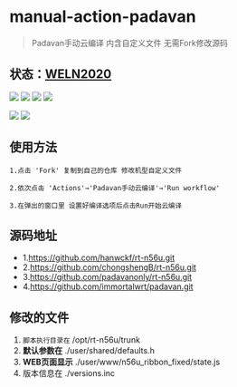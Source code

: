 # manual-action-padavan

>Padavan手动云编译 内含自定义文件 无需Fork修改源码 

## 状态：[WELN2020](https://github.com/weln2020/manual-action-padavan)


[![](https://img.shields.io/github/downloads/weln2020/manual-action-padavan/total?label=下载量)](https://github.com/weln2020)
[![](https://img.shields.io/github/stars/weln2020/manual-action-padavan?label=加星量)](https://github.com/weln2020?tab=stars)
[![](https://img.shields.io/github/repo-size/weln2020/manual-action-padavan?label=库大小)](https://github.com/weln2020/manual-action-padavan)
[![](https://img.shields.io/github/last-commit/weln2020/manual-action-padavan?label=源码更新)](https://github.com/weln2020/manual-action-padavan/blob/main/.github/workflows/Padavan.yml)

[![](https://github.com/weln2020/manual-action-padavan/actions/workflows/Padavan.yml/badge.svg)](https://github.com/weln2020/manual-action-padavan/actions/workflows/Padavan.yml)
[![](https://img.shields.io/github/v/release/weln2020/manual-action-padavan?label=编译日期)](https://github.com/weln2020/manual-action-padavan/releases)

## 使用方法

    1.点击 'Fork' 复制到自己的仓库 修改机型自定义文件
    
    2.依次点击 'Actions'→'Padavan手动云编译'→'Run workflow'
    
    3.在弹出的窗口里 设置好编译选项后点击Run开始云编译


## 源码地址

- 1.https://github.com/hanwckf/rt-n56u.git
- 2.https://github.com/chongshengB/rt-n56u.git
- 3.https://github.com/padavanonly/rt-n56u.git
- 4.https://github.com/immortalwrt/padavan.git

## 修改的文件

1. ``脚本执行目录在`` /opt/rt-n56u/trunk
2. **默认参数在** ./user/shared/defaults.h
3. **WEB页面显示** ./user/www/n56u_ribbon_fixed/state.js
4. 版本信息在 ./versions.inc
